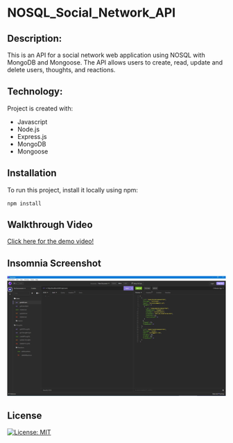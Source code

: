 # NOSQL_Social_Network_API

## Description:

This is an API for a social network web application using NOSQL with MongoDB and Mongoose. The API allows users to create, read, update and delete users, thoughts, and reactions. 

## Technology:

Project is created with:

- Javascript
- Node.js
- Express.js
- MongoDB
- Mongoose

## Installation

To run this project, install it locally using npm:

```
npm install
```

## Walkthrough Video

[Click here for the demo video!](https://drive.google.com/file/d/1TFHe9KEnsor2hXGuCOfeVCpmW0ZaCzL_/view)

## Insomnia Screenshot

![Screenshot](./assets/Screenshot.jpg)

## License

[![License: MIT](https://img.shields.io/badge/License-MIT-yellow.svg)](https://opensource.org/licenses/MIT)
